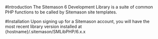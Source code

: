 #Introduction
The Sitemason 6 Development Library is a suite of common PHP functions to be called by Sitemason site templates. 

#Installation
Upon signing up for a Sitemason account, you will have the most recent library version installed at {hostname}/.sitemason/SMLibPHP/6.x.x